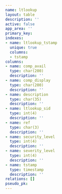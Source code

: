 ```yaml
---
name: ltlookup
layout: table
description: ''
active: false
app_area: ''
primary_key: 
indexes:
- name: ltlookup_tstamp
  unique: true
  columns:
  - tstamp
columns:
- name: comp_avail
  type: char(200)
  description: ''
- name: comp_display
  type: char(200)
  description: ''
- name: description
  type: char(35)
  description: ''
- name: ltlookup_sid
  type: int(4)
  description: ''
- name: ref
  type: char(3)
  description: ''
- name: security_level
  type: int(4)
  description: ''
- name: severity_level
  type: int(4)
  description: ''
- name: tstamp
  type: timestamp
  description: ''
relations: []
pseudo_pk: 
---
```


